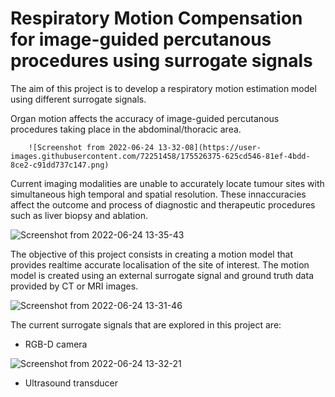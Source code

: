 # Respiratory Motion Compensation for image-guided percutanous procedures using surrogate signals

The aim of this project is to develop a respiratory motion estimation model using different surrogate signals.

Organ motion affects the accuracy of image-guided percutanous procedures taking place in the abdominal/thoracic area.

        ![Screenshot from 2022-06-24 13-32-08](https://user-images.githubusercontent.com/72251458/175526375-625cd546-81ef-4bdd-8ce2-c91dd737c147.png)

Current imaging modalities are unable to accurately locate tumour sites with simultaneous high temporal and spatial resolution.
These innaccuracies affect the outcome and process of diagnostic and therapeutic procedures such as liver biopsy and ablation.

![Screenshot from 2022-06-24 13-35-43](https://user-images.githubusercontent.com/72251458/175526860-42ba1428-38fb-4f79-8c2a-852bd7063e91.png)


The objective of this project consists in creating a motion model that provides realtime accurate localisation of the site of interest. 
The motion model is created using an external surrogate signal and ground truth data provided by CT or MRI images.

![Screenshot from 2022-06-24 13-31-46](https://user-images.githubusercontent.com/72251458/175526499-f4a1b1e9-d7c3-42af-9876-dd1c000528e2.png)

The current surrogate signals that are explored in this project are:
- RGB-D camera


![Screenshot from 2022-06-24 13-32-21](https://user-images.githubusercontent.com/72251458/175526440-e65db083-79a3-4fca-907e-9702aaaedf61.png)


- Ultrasound transducer


